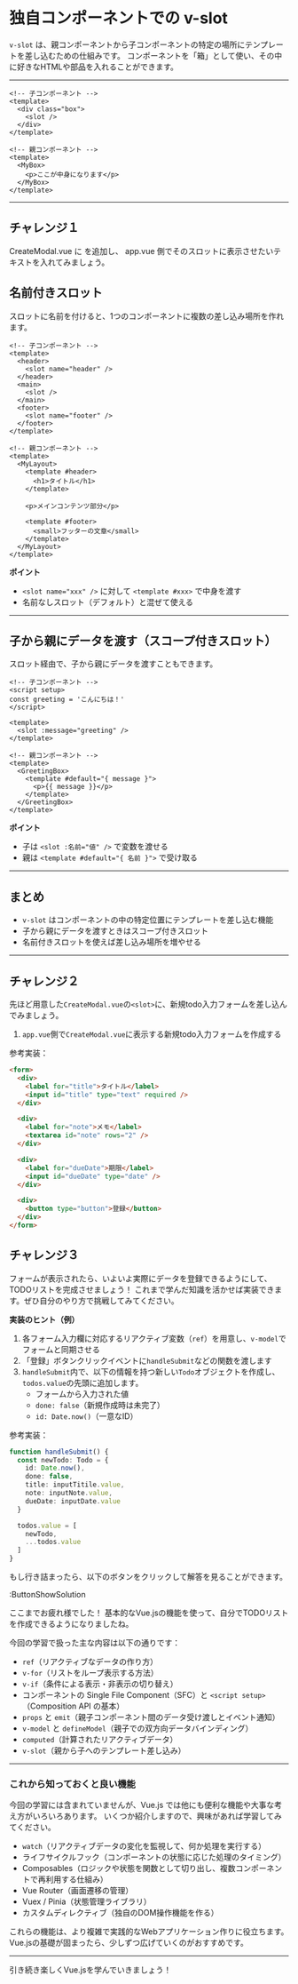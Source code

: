 # 独自コンポーネントでの v-slot

`v-slot` は、親コンポーネントから子コンポーネントの特定の場所にテンプレートを差し込むための仕組みです。
コンポーネントを「箱」として使い、その中に好きなHTMLや部品を入れることができます。

---

```vue
<!-- 子コンポーネント -->
<template>
  <div class="box">
    <slot />
  </div>
</template>
```

```vue
<!-- 親コンポーネント -->
<template>
  <MyBox>
    <p>ここが中身になります</p>
  </MyBox>
</template>
```

---

## チャレンジ１

CreateModal.vue に <slot /> を追加し、
app.vue 側でそのスロットに表示させたいテキストを入れてみましょう。

## 名前付きスロット

スロットに名前を付けると、1つのコンポーネントに複数の差し込み場所を作れます。

```vue
<!-- 子コンポーネント -->
<template>
  <header>
    <slot name="header" />
  </header>
  <main>
    <slot />
  </main>
  <footer>
    <slot name="footer" />
  </footer>
</template>
```

```vue
<!-- 親コンポーネント -->
<template>
  <MyLayout>
    <template #header>
      <h1>タイトル</h1>
    </template>

    <p>メインコンテンツ部分</p>

    <template #footer>
      <small>フッターの文章</small>
    </template>
  </MyLayout>
</template>
```

**ポイント**

- `<slot name="xxx" />` に対して `<template #xxx>` で中身を渡す
- 名前なしスロット（デフォルト）と混ぜて使える

---

## 子から親にデータを渡す（スコープ付きスロット）

スロット経由で、子から親にデータを渡すこともできます。

```vue
<!-- 子コンポーネント -->
<script setup>
const greeting = 'こんにちは！'
</script>

<template>
  <slot :message="greeting" />
</template>
```

```vue
<!-- 親コンポーネント -->
<template>
  <GreetingBox>
    <template #default="{ message }">
      <p>{{ message }}</p>
    </template>
  </GreetingBox>
</template>
```

**ポイント**

- 子は `<slot :名前="値" />` で変数を渡せる
- 親は `<template #default="{ 名前 }">` で受け取る

---

## まとめ

- `v-slot` はコンポーネントの中の特定位置にテンプレートを差し込む機能
- 子から親にデータを渡すときはスコープ付きスロット
- 名前付きスロットを使えば差し込み場所を増やせる

---

## チャレンジ２

先ほど用意した`CreateModal.vue`の`<slot>`に、新規todo入力フォームを差し込んでみましょう。

1. `app.vue`側で`CreateModal.vue`に表示する新規todo入力フォームを作成する

参考実装：

```html
<form>
  <div>
    <label for="title">タイトル</label>
    <input id="title" type="text" required />
  </div>

  <div>
    <label for="note">メモ</label>
    <textarea id="note" rows="2" />
  </div>

  <div>
    <label for="dueDate">期限</label>
    <input id="dueDate" type="date" />
  </div>

  <div>
    <button type="button">登録</button>
  </div>
</form>
```

## チャレンジ３

フォームが表示されたら、いよいよ実際にデータを登録できるようにして、TODOリストを完成させましょう！
これまで学んだ知識を活かせば実装できます。ぜひ自分のやり方で挑戦してみてください。

**実装のヒント（例）**

1. 各フォーム入力欄に対応するリアクティブ変数（`ref`）を用意し、`v-model`でフォームと同期させる
2. 「登録」ボタンクリックイベントに`handleSubmit`などの関数を渡します
3. `handleSubmit`内で、以下の情報を持つ新しい`Todo`オブジェクトを作成し、`todos.value`の先頭に追加します。
   - フォームから入力された値
   - `done: false`（新規作成時は未完了）
   - `id: Date.now()`（一意なID）

参考実装：

```typescript
function handleSubmit() {
  const newTodo: Todo = {
    id: Date.now(),
    done: false,
    title: inputTitile.value,
    note: inputNote.value,
    dueDate: inputDate.value
  }

  todos.value = [
    newTodo,
    ...todos.value
  ]
}
```

もし行き詰まったら、以下のボタンをクリックして解答を見ることができます。

:ButtonShowSolution

ここまでお疲れ様でした！
基本的なVue.jsの機能を使って、自分でTODOリストを作成できるようになりましたね。

今回の学習で扱った主な内容は以下の通りです：

- `ref`（リアクティブなデータの作り方）
- `v-for`（リストをループ表示する方法）
- `v-if`（条件による表示・非表示の切り替え）
- コンポーネントの Single File Component（SFC）と `<script setup>`（Composition API の基本）
- `props` と `emit`（親子コンポーネント間のデータ受け渡しとイベント通知）
- `v-model` と `defineModel`（親子での双方向データバインディング）
- `computed`（計算されたリアクティブデータ）
- `v-slot`（親から子へのテンプレート差し込み）

---

### これから知っておくと良い機能

今回の学習には含まれていませんが、Vue.js では他にも便利な機能や大事な考え方がいろいろあります。
いくつか紹介しますので、興味があれば学習してみてください。

- `watch`（リアクティブデータの変化を監視して、何か処理を実行する）
- ライフサイクルフック（コンポーネントの状態に応じた処理のタイミング）
- Composables（ロジックや状態を関数として切り出し、複数コンポーネントで再利用する仕組み）
- Vue Router（画面遷移の管理）
- Vuex / Pinia（状態管理ライブラリ）
- カスタムディレクティブ（独自のDOM操作機能を作る）

これらの機能は、より複雑で実践的なWebアプリケーション作りに役立ちます。
Vue.jsの基礎が固まったら、少しずつ広げていくのがおすすめです。

---

引き続き楽しくVue.jsを学んでいきましょう！
